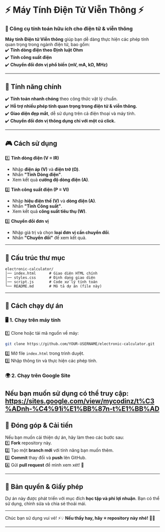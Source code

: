 # ⚡ Máy Tính Điện Tử Viễn Thông ⚡  
### 🎯 Công cụ tính toán hữu ích cho điện tử & viễn thông  

**Máy tính Điện tử Viễn thông** giúp bạn dễ dàng thực hiện các phép tính quan trọng trong ngành điện tử, bao gồm:  
✔️ **Tính dòng điện theo Định luật Ohm**  
✔️ **Tính công suất điện**  
✔️ **Chuyển đổi đơn vị phổ biến (mV, mA, kΩ, MHz)**  

---

## 🌟 **Tính năng chính**  
✔️ **Tính toán nhanh chóng** theo công thức vật lý chuẩn.  
✔️ **Hỗ trợ nhiều phép tính quan trọng trong điện tử & viễn thông.**  
✔️ **Giao diện đẹp mắt**, dễ sử dụng trên cả điện thoại và máy tính.  
✔️ **Chuyển đổi đơn vị thông dụng chỉ với một cú click.**  

---

## 🎮 **Cách sử dụng**  
1️⃣ **Tính dòng điện (V = IR)**  
   - Nhập **điện áp (V)** và **điện trở (Ω)**.  
   - Nhấn **"Tính Dòng điện"**.  
   - Xem kết quả **cường độ dòng điện (A)**.  

2️⃣ **Tính công suất điện (P = VI)**  
   - Nhập **hiệu điện thế (V)** và **dòng điện (A)**.  
   - Nhấn **"Tính Công suất"**.  
   - Xem kết quả **công suất tiêu thụ (W)**.  

3️⃣ **Chuyển đổi đơn vị**  
   - Nhập giá trị và chọn **loại đơn vị cần chuyển đổi**.  
   - Nhấn **"Chuyển đổi"** để xem kết quả.  

---

## 📂 **Cấu trúc thư mục**  
```
electronic-calculator/
│── index.html      # Giao diện HTML chính
│── styles.css      # Định dạng giao diện
│── script.js       # Code xử lý tính toán
└── README.md       # Mô tả dự án (file này)
```

---

## 🚀 **Cách chạy dự án**  

### 🖥️ **1. Chạy trên máy tính**  
1️⃣ Clone hoặc tải mã nguồn về máy:  
```sh
git clone https://github.com/YOUR-USERNAME/electronic-calculator.git
```
2️⃣ Mở file `index.html` trong trình duyệt.  
3️⃣ Nhập thông tin và thực hiện các phép tính.  

### 🌍 **2. Chạy trên Google Site**  
Nếu bạn muốn sử dụng có thể truy cập:  
https://sites.google.com/view/mycodinz/t%C3%ADnh-%C4%91i%E1%BB%87n-t%E1%BB%AD
---

## 🎯 **Đóng góp & Cải tiến**  
Nếu bạn muốn cải thiện dự án, hãy làm theo các bước sau:  
1️⃣ **Fork** repository này.  
2️⃣ Tạo một **branch mới** với tính năng bạn muốn thêm.  
3️⃣ **Commit** thay đổi và **push** lên GitHub.  
4️⃣ Gửi **pull request** để mình xem xét! 🚀  

---

## 📜 **Bản quyền & Giấy phép**  
Dự án này được phát triển với mục đích **học tập và phi lợi nhuận**. Bạn có thể sử dụng, chỉnh sửa và chia sẻ thoải mái.  

---

Chúc bạn sử dụng vui vẻ! ⚡💡 **Nếu thấy hay, hãy ⭐ repository này nhé!** 🚀✨  

---

